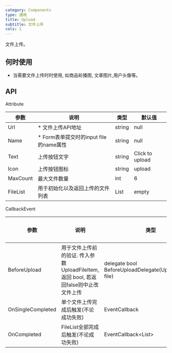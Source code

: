```yaml
---
category: Components
type: 通用
title: Upload 
subtitle: 文件上传
cols: 1
---
```


文件上传。

## 何时使用

- 当需要文件上传时时使用, 如商品轮播图, 文章图片,用户头像等。


## API

Attribute

| 参数             | 说明                                         | 类型          | 默认值    |
| ---------------- | -------------------------------------------- | ------------- | --------- |
| Url | * 文件上传API地址 | string         | null         |
| Name | 	* Form表单提交时的input file的name属性 | string         | null         |
| Text | 	上传按钮文字 | string         | Click to upload         |
| Icon | 上传按钮图标| string         | upload         |
| MaxCount | 最大文件数量 | int         | 6         |
| FileList | 用于初始化以及返回上传的文件列表 | List<UploadFileItem>         | empty |

CallbackEvent

| 参数             | 说明                                         | 类型          | 默认值    |
| ---------------- | -------------------------------------------- | ------------- | --------- |
| BeforeUpload | 用于文件上传前的验证. 传入参数 UploadFileItem, 返回 bool, 若返回false则中止改文件上传 | delegate bool BeforeUploadDelegate(UploadFileItem file)  | null         |
| OnSingleCompleted | 	单个文件上传完成后触发(不论成功失败) | EventCallback<UploadFileItem>  | null         |
| OnCompleted | FileList全部完成后触发(不论成功失败) | EventCallback<List<UploadFileItem>>         | null         |

